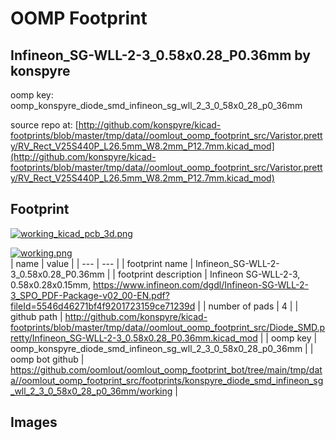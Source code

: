 # OOMP Footprint  
## Infineon_SG-WLL-2-3_0.58x0.28_P0.36mm  by konspyre  
  
oomp key: oomp_konspyre_diode_smd_infineon_sg_wll_2_3_0_58x0_28_p0_36mm  
  
source repo at: [http://github.com/konspyre/kicad-footprints/blob/master/tmp/data//oomlout_oomp_footprint_src/Varistor.pretty/RV_Rect_V25S440P_L26.5mm_W8.2mm_P12.7mm.kicad_mod](http://github.com/konspyre/kicad-footprints/blob/master/tmp/data//oomlout_oomp_footprint_src/Varistor.pretty/RV_Rect_V25S440P_L26.5mm_W8.2mm_P12.7mm.kicad_mod)  
## Footprint  
  
[![working_kicad_pcb_3d.png](working_kicad_pcb_3d_600.png)](working_kicad_pcb_3d.png)  
  
[![working.png](working_600.png)](working.png)  
| name | value | 
| --- | --- | 
| footprint name | Infineon_SG-WLL-2-3_0.58x0.28_P0.36mm | 
| footprint description | Infineon  SG-WLL-2-3, 0.58x0.28x0.15mm, https://www.infineon.com/dgdl/Infineon-SG-WLL-2-3_SPO_PDF-Package-v02_00-EN.pdf?fileId=5546d46271bf4f9201723159ce71239d | 
| number of pads | 4 | 
| github path | http://github.com/konspyre/kicad-footprints/blob/master/tmp/data//oomlout_oomp_footprint_src/Diode_SMD.pretty/Infineon_SG-WLL-2-3_0.58x0.28_P0.36mm.kicad_mod | 
| oomp key | oomp_konspyre_diode_smd_infineon_sg_wll_2_3_0_58x0_28_p0_36mm | 
| oomp bot github | https://github.com/oomlout/oomlout_oomp_footprint_bot/tree/main/tmp/data//oomlout_oomp_footprint_src/footprints/konspyre_diode_smd_infineon_sg_wll_2_3_0_58x0_28_p0_36mm/working | 
## Images  
